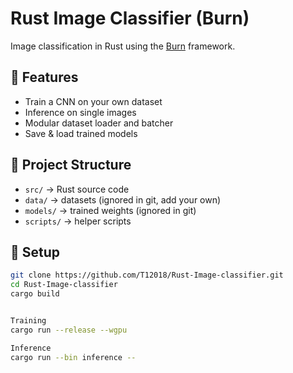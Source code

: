 # Rust Image Classifier (Burn)

Image classification in Rust using the [Burn](https://github.com/burn-rs/burn) framework.

## 🚀 Features
- Train a CNN on your own dataset
- Inference on single images
- Modular dataset loader and batcher
- Save & load trained models

## 📂 Project Structure
- `src/` → Rust source code
- `data/` → datasets (ignored in git, add your own)
- `models/` → trained weights (ignored in git)
- `scripts/` → helper scripts

## 🔧 Setup
```bash
git clone https://github.com/T12018/Rust-Image-classifier.git
cd Rust-Image-classifier
cargo build


Training
cargo run --release --wgpu

Inference
cargo run --bin inference --

